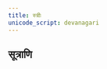 ```yaml
---
title: स्त्रीः
unicode_script: devanagari
---
```


## सूत्राणि
<div class="spreadsheet" src="../strI.toml" fullHeightWithRowsPerScreen=8></div>
